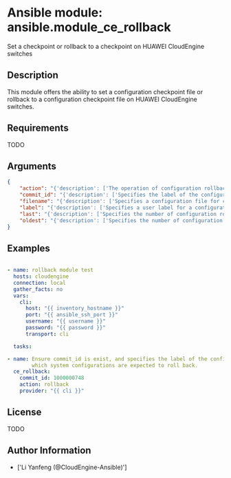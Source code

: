 # Ansible module: ansible.module_ce_rollback


Set a checkpoint or rollback to a checkpoint on HUAWEI CloudEngine switches

## Description

This module offers the ability to set a configuration checkpoint file or rollback to a configuration checkpoint file on HUAWEI CloudEngine switches.

## Requirements

TODO

## Arguments

``` json
{
    "action": "{'description': ['The operation of configuration rollback.'], 'required': True, 'choices': ['rollback', 'clear', 'set', 'display', 'commit']}",
    "commit_id": "{'description': ['Specifies the label of the configuration rollback point to which system configurations are expected to roll back. The value is an integer that the system generates automatically.']}",
    "filename": "{'description': ['Specifies a configuration file for configuration rollback. The value is a string of 5 to 64 case-sensitive characters in the format of *.zip, *.cfg, or *.dat, spaces not supported.']}",
    "label": "{'description': ['Specifies a user label for a configuration rollback point. The value is a string of 1 to 256 case-sensitive ASCII characters, spaces not supported. The value must start with a letter and cannot be presented in a single hyphen (-).']}",
    "last": "{'description': ['Specifies the number of configuration rollback points. The value is an integer that ranges from 1 to 80.']}",
    "oldest": "{'description': ['Specifies the number of configuration rollback points. The value is an integer that ranges from 1 to 80.']}",
}
```

## Examples


``` yaml

- name: rollback module test
  hosts: cloudengine
  connection: local
  gather_facts: no
  vars:
    cli:
      host: "{{ inventory_hostname }}"
      port: "{{ ansible_ssh_port }}"
      username: "{{ username }}"
      password: "{{ password }}"
      transport: cli

  tasks:

- name: Ensure commit_id is exist, and specifies the label of the configuration rollback point to
        which system configurations are expected to roll back.
  ce_rollback:
    commit_id: 1000000748
    action: rollback
    provider: "{{ cli }}"

```

## License

TODO

## Author Information
  - ['Li Yanfeng (@CloudEngine-Ansible)']
